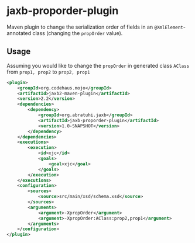 jaxb-proporder-plugin
===
Maven plugin to change the serialization order of fields in an `@XmlElement`-annotated class (changing the `propOrder` value).

Usage
---
Assuming you would like to change the `propOrder` in generated class `AClass` from `prop1, prop2` to `prop2, prop1`
```xml
<plugin>
	<groupId>org.codehaus.mojo</groupId>
	<artifactId>jaxb2-maven-plugin</artifactId>
	<version>2.2</version>
	<dependencies>
		<dependency>
			<groupId>org.abratuhi.jaxb</groupId>
			<artifactId>jaxb-proporder-plugin</artifactId>
			<version>1.0-SNAPSHOT</version>
		</dependency>
	</dependencies>
	<executions>
		<execution>
			<id>xjc</id>
			<goals>
				<goal>xjc</goal>
			</goals>
		</execution>
	</executions>
	<configuration>
		<sources>
			<source>src/main/xsd/schema.xsd</source>
		</sources>
		<arguments>
			<argument>-XpropOrder</argument>
			<argument>-XpropOrder:AClass:prop2,prop1</argument>
		</arguments>
	</configuration>
</plugin>

```
